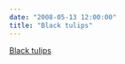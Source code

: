 ```yaml
---
date: "2008-05-13 12:00:00"
title: "Black tulips"
---
```


[Black tulips](/lemire/blog/2008/05-13-black-tulips)

